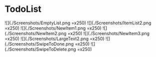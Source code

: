 # TodoList

![](./Screenshots/EmptyList.png =x250)
![](./Screenshots/ItemList2.png =x250)
![](./Screenshots/NewItem1.png =x250)
![](./Screenshots/NewItem2.png =x250)
![](./Screenshots/NewItem3.png =x250)
![](./Screenshots/LargeText2.png =x250)
![](./Screenshots/SwipeToDone.png =x250)
![](./Screenshots/SwipeToDelete.png =x250)
